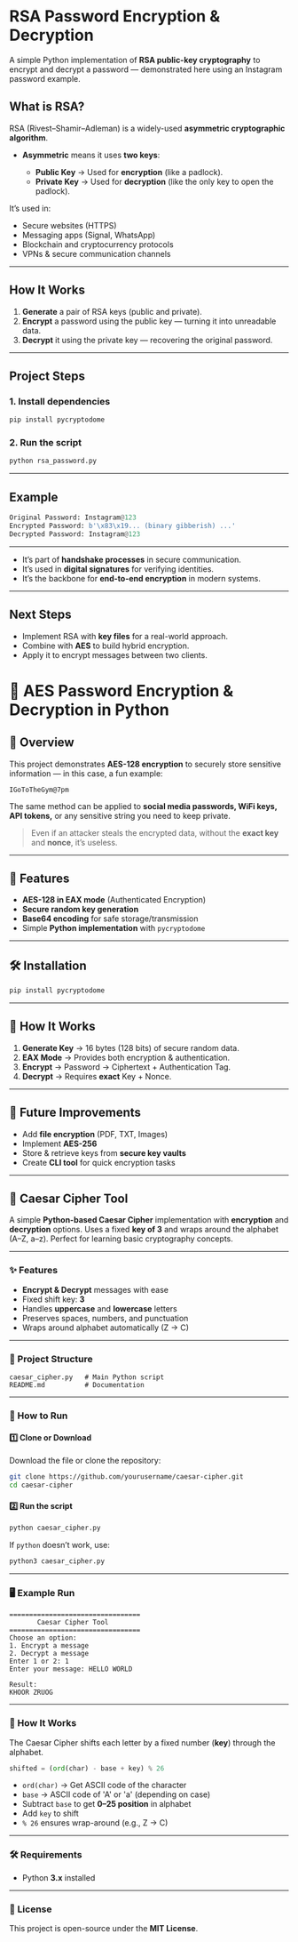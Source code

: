 
# **RSA Password Encryption & Decryption**

A simple Python implementation of **RSA public-key cryptography** to encrypt and decrypt a password — demonstrated here using an Instagram password example.


## **What is RSA?**

RSA (Rivest–Shamir–Adleman) is a widely-used **asymmetric cryptographic algorithm**.

* **Asymmetric** means it uses **two keys**:

  * **Public Key** → Used for **encryption** (like a padlock).
  * **Private Key** → Used for **decryption** (like the only key to open the padlock).

It’s used in:

* Secure websites (HTTPS)
* Messaging apps (Signal, WhatsApp)
* Blockchain and cryptocurrency protocols
* VPNs & secure communication channels

---

## **How It Works**

1. **Generate** a pair of RSA keys (public and private).
2. **Encrypt** a password using the public key — turning it into unreadable data.
3. **Decrypt** it using the private key — recovering the original password.

---

## **Project Steps**

### **1. Install dependencies**

```bash
pip install pycryptodome
```

### **2. Run the script**

```bash
python rsa_password.py
```

---

## **Example**

```python
Original Password: Instagram@123
Encrypted Password: b'\x83\x19... (binary gibberish) ...'
Decrypted Password: Instagram@123
```

---

* It’s part of **handshake processes** in secure communication.
* It’s used in **digital signatures** for verifying identities.
* It’s the backbone for **end-to-end encryption** in modern systems.

---

## **Next Steps**

* Implement RSA with **key files** for a real-world approach.
* Combine with **AES** to build hybrid encryption.
* Apply it to encrypt messages between two clients.


# 🔐 AES Password Encryption & Decryption in Python

## 📌 Overview

This project demonstrates **AES-128 encryption** to securely store sensitive information — in this case, a fun example:

```
IGoToTheGym@7pm
```

The same method can be applied to **social media passwords, WiFi keys, API tokens,** or any sensitive string you need to keep private.

> Even if an attacker steals the encrypted data, without the **exact key** and **nonce**, it’s useless.

---

## 🚀 Features

* **AES-128 in EAX mode** (Authenticated Encryption)
* **Secure random key generation**
* **Base64 encoding** for safe storage/transmission
* Simple **Python implementation** with `pycryptodome`

---

## 🛠 Installation

```bash
pip install pycryptodome
```

---

## 🧠 How It Works

1. **Generate Key** → 16 bytes (128 bits) of secure random data.
2. **EAX Mode** → Provides both encryption & authentication.
3. **Encrypt** → Password → Ciphertext + Authentication Tag.
4. **Decrypt** → Requires **exact** Key + Nonce.

---


## 🎯 Future Improvements

* Add **file encryption** (PDF, TXT, Images)
* Implement **AES-256**
* Store & retrieve keys from **secure key vaults**
* Create **CLI tool** for quick encryption tasks

---

## 📜 Caesar Cipher Tool

A simple **Python-based Caesar Cipher** implementation with **encryption** and **decryption** options.
Uses a fixed **key of 3** and wraps around the alphabet (A–Z, a–z).
Perfect for learning basic cryptography concepts.

---

### ✨ Features

* **Encrypt & Decrypt** messages with ease
* Fixed shift key: **3**
* Handles **uppercase** and **lowercase** letters
* Preserves spaces, numbers, and punctuation
* Wraps around alphabet automatically (Z → C)

---

### 📂 Project Structure

```
caesar_cipher.py   # Main Python script
README.md          # Documentation
```

---

### 🚀 How to Run

#### 1️⃣ Clone or Download

Download the file or clone the repository:

```bash
git clone https://github.com/yourusername/caesar-cipher.git
cd caesar-cipher
```

#### 2️⃣ Run the script

```bash
python caesar_cipher.py
```

If `python` doesn’t work, use:

```bash
python3 caesar_cipher.py
```

---

### 🖥 Example Run

```
=================================
       Caesar Cipher Tool        
=================================
Choose an option:
1. Encrypt a message
2. Decrypt a message
Enter 1 or 2: 1
Enter your message: HELLO WORLD

Result:
KHOOR ZRUOG
```

---

### 📖 How It Works

The Caesar Cipher shifts each letter by a fixed number (**key**) through the alphabet.

```python
shifted = (ord(char) - base + key) % 26
```

* `ord(char)` → Get ASCII code of the character
* `base` → ASCII code of 'A' or 'a' (depending on case)
* Subtract `base` to get **0–25 position** in alphabet
* Add `key` to shift
* `% 26` ensures wrap-around (e.g., Z → C)

---

### 🛠 Requirements

* Python **3.x** installed

---

### 📜 License

This project is open-source under the **MIT License**.

